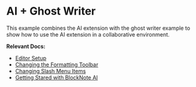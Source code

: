 # AI + Ghost Writer

This example combines the AI extension with the ghost writer example to show how to use the AI extension in a collaborative environment.

**Relevant Docs:**

- [Editor Setup](/docs/getting-started/editor-setup)
- [Changing the Formatting Toolbar](/docs/react/components/formatting-toolbar#changing-the-formatting-toolbar)
- [Changing Slash Menu Items](/docs/react/components/suggestion-menus#changing-slash-menu-items)
- [Getting Stared with BlockNote AI](/docs/ai/setup)
